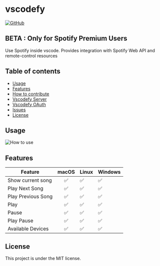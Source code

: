 # vscodefy

[![GitHub](https://img.shields.io/github/license/mashape/apistatus.svg)](https://github.com/iagolaguna/vscodefy)

## BETA : **Only for Spotify Premium Users**

Use Spotify inside vscode. Provides integration with Spotify Web API and remote-control resources

## Table of contents

* [Usage](#usage)
* [Features](#features)
* [How to contribute](#howtocontribute)
* [Vscodefy Server](https://github.com/iagolaguna/vscodefy-server)
* [Vscodefy OAuth](https://github.com/iagolaguna/vscodefy-oauth)
* [Issues](#issues)
* [License](#license)

## Usage

![How to use](/assets/usage.gif)

## Features

| Feature                      | macOS         | Linux                        | Windows                      |
| ---------------------------- |:-------------:| :--------------------------- | :--------------------------- |
| Show current song            | ✅            | ✅                            | ✅                            |
| Play Next Song               | ✅            | ✅                            | ✅                            |
| Play Previous Song           | ✅            | ✅                            | ✅                            |
| Play                         | ✅            | ✅                            | ✅                            |
| Pause                        | ✅            | ✅                            | ✅                            |
| Play Pause                   | ✅            | ✅                            | ✅                            |
| Available Devices            | ✅            | ✅                            | ✅                            |

## License

This project is under the MIT license.
